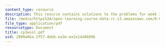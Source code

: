 ```yaml
---
content_type: resource
description: This resurce contains solutions to the problems for week 3, wednesday.
file: /media/https%3A/open-learning-course-data-rc.s3.amazonaws.com/6-042j-mathematics-for-computer-science-fall-2005/2809a6ba2f57debbea3eea1e14a0b09b_cp3wsol.pdf
file_type: application/pdf
resourcetype: Document
title: cp3wsol.pdf
uid: 2809a6ba-2f57-debb-ea3e-ea1e14a0b09b
---
```

